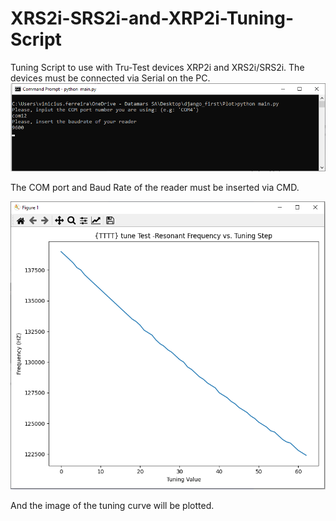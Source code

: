 # XRS2i-SRS2i-and-XRP2i-Tuning-Script
Tuning Script to use with Tru-Test devices XRP2i and XRS2i/SRS2i. The devices must be connected via Serial on the PC.
![CMD Screenshot](docs/cmd.png "CMD Screenshot")

The COM port and Baud Rate of the reader must be inserted via CMD.

![Tuning Graph Screenshot](docs/Tuning-Graph.png "Tuning Graph Screenshot")

And the image of the tuning curve will be plotted.
